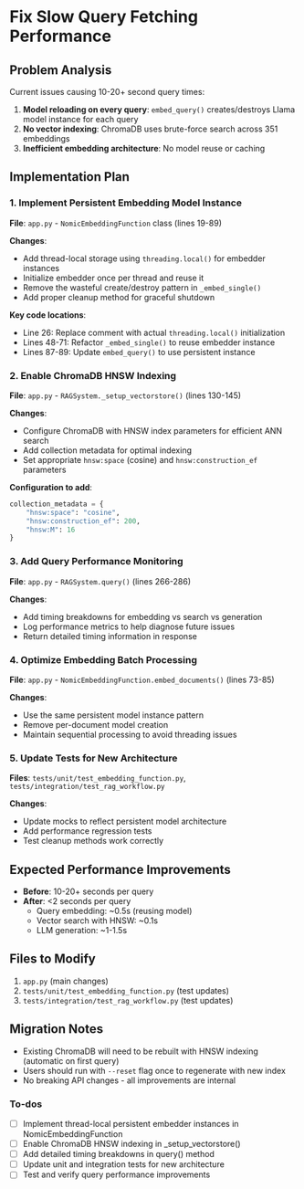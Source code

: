 <!-- 716c33fe-648d-42d1-8b5b-204690dbc1bb a7b87be3-2e0d-4298-8108-f438c3105ddf -->
# Fix Slow Query Fetching Performance

## Problem Analysis

Current issues causing 10-20+ second query times:

1. **Model reloading on every query**: `embed_query()` creates/destroys Llama model instance for each query
2. **No vector indexing**: ChromaDB uses brute-force search across 351 embeddings
3. **Inefficient embedding architecture**: No model reuse or caching

## Implementation Plan

### 1. Implement Persistent Embedding Model Instance

**File**: `app.py` - `NomicEmbeddingFunction` class (lines 19-89)

**Changes**:

- Add thread-local storage using `threading.local()` for embedder instances
- Initialize embedder once per thread and reuse it
- Remove the wasteful create/destroy pattern in `_embed_single()`
- Add proper cleanup method for graceful shutdown

**Key code locations**:

- Line 26: Replace comment with actual `threading.local()` initialization
- Lines 48-71: Refactor `_embed_single()` to reuse embedder instance
- Lines 87-89: Update `embed_query()` to use persistent instance

### 2. Enable ChromaDB HNSW Indexing

**File**: `app.py` - `RAGSystem._setup_vectorstore()` (lines 130-145)

**Changes**:

- Configure ChromaDB with HNSW index parameters for efficient ANN search
- Add collection metadata for optimal indexing
- Set appropriate `hnsw:space` (cosine) and `hnsw:construction_ef` parameters

**Configuration to add**:

```python
collection_metadata = {
    "hnsw:space": "cosine",
    "hnsw:construction_ef": 200,
    "hnsw:M": 16
}
```

### 3. Add Query Performance Monitoring

**File**: `app.py` - `RAGSystem.query()` (lines 266-286)

**Changes**:

- Add timing breakdowns for embedding vs search vs generation
- Log performance metrics to help diagnose future issues
- Return detailed timing information in response

### 4. Optimize Embedding Batch Processing

**File**: `app.py` - `NomicEmbeddingFunction.embed_documents()` (lines 73-85)

**Changes**:

- Use the same persistent model instance pattern
- Remove per-document model creation
- Maintain sequential processing to avoid threading issues

### 5. Update Tests for New Architecture

**Files**: `tests/unit/test_embedding_function.py`, `tests/integration/test_rag_workflow.py`

**Changes**:

- Update mocks to reflect persistent model architecture
- Add performance regression tests
- Test cleanup methods work correctly

## Expected Performance Improvements

- **Before**: 10-20+ seconds per query
- **After**: <2 seconds per query
  - Query embedding: ~0.5s (reusing model)
  - Vector search with HNSW: ~0.1s
  - LLM generation: ~1-1.5s

## Files to Modify

1. `app.py` (main changes)
2. `tests/unit/test_embedding_function.py` (test updates)
3. `tests/integration/test_rag_workflow.py` (test updates)

## Migration Notes

- Existing ChromaDB will need to be rebuilt with HNSW indexing (automatic on first query)
- Users should run with `--reset` flag once to regenerate with new index
- No breaking API changes - all improvements are internal

### To-dos

- [ ] Implement thread-local persistent embedder instances in NomicEmbeddingFunction
- [ ] Enable ChromaDB HNSW indexing in _setup_vectorstore()
- [ ] Add detailed timing breakdowns in query() method
- [ ] Update unit and integration tests for new architecture
- [ ] Test and verify query performance improvements